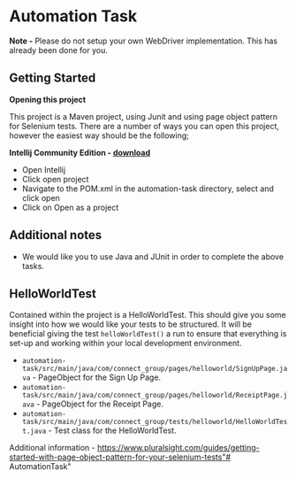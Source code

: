 # Automation Task

**Note -** Please do not setup your own WebDriver implementation. This has already been done for you.

## Getting Started

**Opening this project**

This project is a Maven project, using Junit and using page object pattern for Selenium tests. There are a number of ways you can open this project, however the easiest way should be the following;

**Intellij Community Edition - [download](https://www.jetbrains.com/idea/download)**

*  Open Intellij
*  Click open project
*  Navigate to the POM.xml in the automation-task directory, select and click open
*  Click on Open as a project

## Additional notes

* We would like you to use Java and JUnit in order to complete the above tasks.

## HelloWorldTest

Contained within the project is a HelloWorldTest. This should give you some insight into how we would like your tests to be structured. It will be beneficial giving the test `helloWorldTest()` a run to ensure that everything is set-up and working within your local development environment.

* `automation-task/src/main/java/com/connect_group/pages/helloworld/SignUpPage.java` - PageObject for the Sign Up Page.
* `automation-task/src/main/java/com/connect_group/pages/helloworld/ReceiptPage.java` - PageObject for the Receipt Page.
* `automation-task/src/main/java/com/connect_group/tests/helloworld/HelloWorldTest.java` - Test class for the HelloWorldTest.

Additional information - https://www.pluralsight.com/guides/getting-started-with-page-object-pattern-for-your-selenium-tests"# AutomationTask" 
